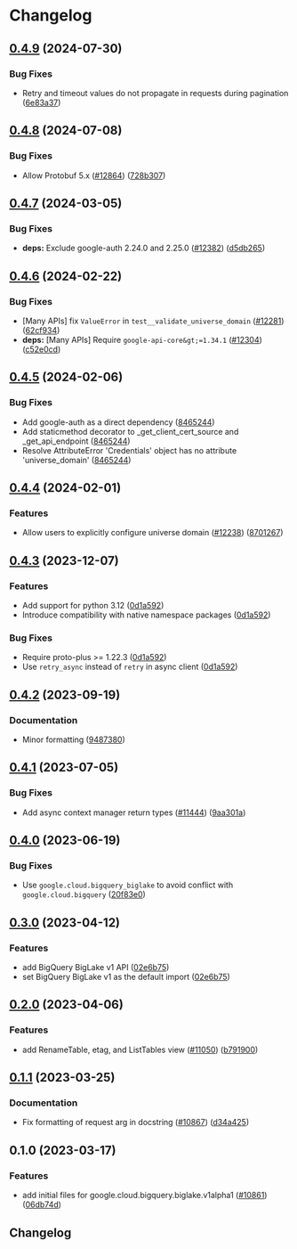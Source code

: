 # Changelog

## [0.4.9](https://github.com/googleapis/google-cloud-python/compare/google-cloud-bigquery-biglake-v0.4.8...google-cloud-bigquery-biglake-v0.4.9) (2024-07-30)


### Bug Fixes

* Retry and timeout values do not propagate in requests during pagination ([6e83a37](https://github.com/googleapis/google-cloud-python/commit/6e83a37612d9eb951cb0ef1e372ef4241f8afa59))

## [0.4.8](https://github.com/googleapis/google-cloud-python/compare/google-cloud-bigquery-biglake-v0.4.7...google-cloud-bigquery-biglake-v0.4.8) (2024-07-08)


### Bug Fixes

* Allow Protobuf 5.x ([#12864](https://github.com/googleapis/google-cloud-python/issues/12864)) ([728b307](https://github.com/googleapis/google-cloud-python/commit/728b307ed0cc497685507a219e913f002f097132))

## [0.4.7](https://github.com/googleapis/google-cloud-python/compare/google-cloud-bigquery-biglake-v0.4.6...google-cloud-bigquery-biglake-v0.4.7) (2024-03-05)


### Bug Fixes

* **deps:** Exclude google-auth 2.24.0 and 2.25.0 ([#12382](https://github.com/googleapis/google-cloud-python/issues/12382)) ([d5db265](https://github.com/googleapis/google-cloud-python/commit/d5db2656c011be2264bd778244caf8e23d288c75))

## [0.4.6](https://github.com/googleapis/google-cloud-python/compare/google-cloud-bigquery-biglake-v0.4.5...google-cloud-bigquery-biglake-v0.4.6) (2024-02-22)


### Bug Fixes

* [Many APIs] fix `ValueError` in `test__validate_universe_domain` ([#12281](https://github.com/googleapis/google-cloud-python/issues/12281)) ([62cf934](https://github.com/googleapis/google-cloud-python/commit/62cf934b140173d7b39e6c9ffa66e218b98260d4))
* **deps:** [Many APIs] Require `google-api-core&gt;=1.34.1` ([#12304](https://github.com/googleapis/google-cloud-python/issues/12304)) ([c52e0cd](https://github.com/googleapis/google-cloud-python/commit/c52e0cdbddf44c96f642d8d596c5413c4006ba82))

## [0.4.5](https://github.com/googleapis/google-cloud-python/compare/google-cloud-bigquery-biglake-v0.4.4...google-cloud-bigquery-biglake-v0.4.5) (2024-02-06)


### Bug Fixes

* Add google-auth as a direct dependency ([8465244](https://github.com/googleapis/google-cloud-python/commit/8465244deff230202eebab526092c780c6b60f4e))
* Add staticmethod decorator to _get_client_cert_source and _get_api_endpoint ([8465244](https://github.com/googleapis/google-cloud-python/commit/8465244deff230202eebab526092c780c6b60f4e))
* Resolve AttributeError 'Credentials' object has no attribute 'universe_domain' ([8465244](https://github.com/googleapis/google-cloud-python/commit/8465244deff230202eebab526092c780c6b60f4e))

## [0.4.4](https://github.com/googleapis/google-cloud-python/compare/google-cloud-bigquery-biglake-v0.4.3...google-cloud-bigquery-biglake-v0.4.4) (2024-02-01)


### Features

* Allow users to explicitly configure universe domain ([#12238](https://github.com/googleapis/google-cloud-python/issues/12238)) ([8701267](https://github.com/googleapis/google-cloud-python/commit/8701267fc9694844b9365024cd59354785247aa0))

## [0.4.3](https://github.com/googleapis/google-cloud-python/compare/google-cloud-bigquery-biglake-v0.4.2...google-cloud-bigquery-biglake-v0.4.3) (2023-12-07)


### Features

* Add support for python 3.12 ([0d1a592](https://github.com/googleapis/google-cloud-python/commit/0d1a59258112158cea5e55b554b0fe6b6b71fc75))
* Introduce compatibility with native namespace packages ([0d1a592](https://github.com/googleapis/google-cloud-python/commit/0d1a59258112158cea5e55b554b0fe6b6b71fc75))


### Bug Fixes

* Require proto-plus &gt;= 1.22.3 ([0d1a592](https://github.com/googleapis/google-cloud-python/commit/0d1a59258112158cea5e55b554b0fe6b6b71fc75))
* Use `retry_async` instead of `retry` in async client ([0d1a592](https://github.com/googleapis/google-cloud-python/commit/0d1a59258112158cea5e55b554b0fe6b6b71fc75))

## [0.4.2](https://github.com/googleapis/google-cloud-python/compare/google-cloud-bigquery-biglake-v0.4.1...google-cloud-bigquery-biglake-v0.4.2) (2023-09-19)


### Documentation

* Minor formatting ([9487380](https://github.com/googleapis/google-cloud-python/commit/94873808ece8059b07644a0a49dedf8e2906900a))

## [0.4.1](https://github.com/googleapis/google-cloud-python/compare/google-cloud-bigquery-biglake-v0.4.0...google-cloud-bigquery-biglake-v0.4.1) (2023-07-05)


### Bug Fixes

* Add async context manager return types ([#11444](https://github.com/googleapis/google-cloud-python/issues/11444)) ([9aa301a](https://github.com/googleapis/google-cloud-python/commit/9aa301ae6ca3080cae286a19de9cdc1b796ab37d))

## [0.4.0](https://github.com/googleapis/google-cloud-python/compare/google-cloud-bigquery-biglake-v0.3.0...google-cloud-bigquery-biglake-v0.4.0) (2023-06-19)


### Bug Fixes

* Use `google.cloud.bigquery_biglake` to avoid conflict with `google.cloud.bigquery` ([20f83e0](https://github.com/googleapis/google-cloud-python/commit/20f83e0e374d8cb6bb315336c928aa9a964e3f15))

## [0.3.0](https://github.com/googleapis/google-cloud-python/compare/google-cloud-bigquery-biglake-v0.2.0...google-cloud-bigquery-biglake-v0.3.0) (2023-04-12)


### Features

* add BigQuery BigLake v1 API ([02e6b75](https://github.com/googleapis/google-cloud-python/commit/02e6b7504844110a3d9967fa77908a844a026e1f))
* set BigQuery BigLake v1 as the default import ([02e6b75](https://github.com/googleapis/google-cloud-python/commit/02e6b7504844110a3d9967fa77908a844a026e1f))

## [0.2.0](https://github.com/googleapis/google-cloud-python/compare/google-cloud-bigquery-biglake-v0.1.1...google-cloud-bigquery-biglake-v0.2.0) (2023-04-06)


### Features

* add RenameTable, etag, and ListTables view ([#11050](https://github.com/googleapis/google-cloud-python/issues/11050)) ([b791900](https://github.com/googleapis/google-cloud-python/commit/b7919001ccd7773307b806b5fff68166352e01b2))

## [0.1.1](https://github.com/googleapis/google-cloud-python/compare/google-cloud-bigquery-biglake-v0.1.0...google-cloud-bigquery-biglake-v0.1.1) (2023-03-25)


### Documentation

* Fix formatting of request arg in docstring ([#10867](https://github.com/googleapis/google-cloud-python/issues/10867)) ([d34a425](https://github.com/googleapis/google-cloud-python/commit/d34a425f7d0f02bebaf20d24b725b8c25c699697))

## 0.1.0 (2023-03-17)


### Features

* add initial files for google.cloud.bigquery.biglake.v1alpha1 ([#10861](https://github.com/googleapis/google-cloud-python/issues/10861)) ([06db74d](https://github.com/googleapis/google-cloud-python/commit/06db74d8af7cb3de73e981996d851f3bf68946a8))

## Changelog
